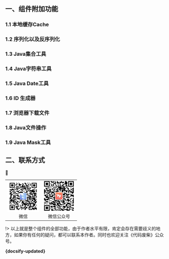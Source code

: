 ## 一、组件附加功能

### 1.1 本地缓存Cache



### 1.2 序列化以及反序列化



### 1.3 Java集合工具



### 1.4 Java字符串工具



### 1.5 Java Date工具



### 1.6 ID 生成器



### 1.7 浏览器下载文件



### 1.8 Java文件操作



### 1.9 Java Mask工具





## 二、联系方式

🐘

<table>
  <tr>
    <td align="center">
      <a href="#">
        <img src="pic/image-20220516083922821.png" width="100px;" alt="thanhtoan1196"/>
      </a>
      <br />
      <span>微信</span>
    </td>
    <td align="center">
      <a href="#">
        <img src="pic/README/image-20221124084524936.png" width="100px;" alt="memset0"/>
      </a>
      <br />
      <span>微信公众号</span>
    </td>
  </tr>
</table>

!> 以上就是整个组件的全部功能，由于作者水平有限，肯定会存在需要歧义的地方，如果你有任何的疑问，都可以联系本作者。同时也欢迎关注《代码废柴》公众号。

**{docsify-updated}** 


